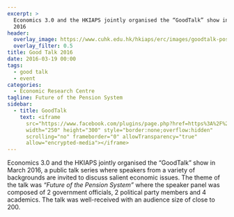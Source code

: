 ```yaml
---
excerpt: >
  Economics 3.0 and the HKIAPS jointly organised the “GoodTalk” show in March
  2016
header:
  overlay_image: https://www.cuhk.edu.hk/hkiaps/erc/images/goodtalk-poster.jpg
  overlay_filter: 0.5
title: Good Talk 2016
date: 2016-03-19 00:00
tags:
  - good talk
  - event
categories:
  - Economic Research Centre
tagline: Future of the Pension System
sidebar:
  - title: GoodTalk
    text: <iframe
      src="https://www.facebook.com/plugins/page.php?href=https%3A%2F%2Fwww.facebook.com%2Fgoodtalk-775577579147815%2F&tabs=timeline&width=250&height=300&small_header=true&adapt_container_width=true&hide_cover=true&show_facepile=true&appId"
      width="250" height="300" style="border:none;overflow:hidden"
      scrolling="no" frameborder="0" allowTransparency="true"
      allow="encrypted-media"></iframe>
---
```

Economics 3.0 and the HKIAPS jointly organised the “GoodTalk” show in March 2016, a public talk series where speakers from a variety of backgrounds are invited to discuss salient economic issues. The theme of the talk was *“Future of the Pension System”* where the speaker panel was composed of 2 government officials, 2 political party members and 4 academics. The talk was well-received with an audience size of close to 200.